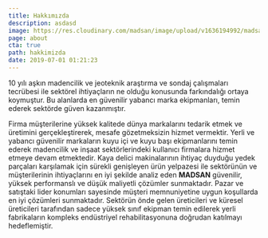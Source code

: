 ```yaml
---
title: Hakkımızda
description: asdasd
image: https://res.cloudinary.com/madsan/image/upload/v1636194992/madsan-stock/IMG_3200_nsgux0.jpg
page: about
cta: true
path: hakkimizda
date: 2019-07-01 01:21:23
---
```



10 yılı aşkın madencilik ve jeoteknik araştırma ve sondaj çalışmaları tecrübesi ile sektörel ihtiyaçların ne olduğu konusunda farkındalığı ortaya koymuştur. Bu alanlarda en güvenilir yabancı marka ekipmanları, temin ederek sektörde güven kazanmıştır. 

Firma müşterilerine yüksek kalitede dünya markalarını tedarik etmek ve üretimini gerçekleştirerek, mesafe gözetmeksizin hizmet vermektir. Yerli ve yabancı güvenilir markaların kuyu içi ve kuyu başı ekipmanlarını temin ederek madencilik ve inşaat sektörlerindeki kullanıcı firmalara hizmet etmeye devam etmektedir. Kaya delici makinalarının ihtiyaç duyduğu yedek parçaları karşılamak için sürekli genişleyen ürün yelpazesi ile sektörünün ve müşterilerinin ihtiyaçlarını en iyi şekilde analiz eden **MADSAN** güvenilir, yüksek performanslı ve düşük maliyetli çözümler sunmaktadır. Pazar ve satıştaki lider konumları sayesinde müşteri memnuniyetine uygun koşullarda en iyi çözümleri sunmaktadır. Sektörün önde gelen üreticileri ve küresel üreticileri tarafından sadece yüksek sınıf ekipman temin edilerek yerli fabrikaların kompleks endüstriyel rehabilitasyonuna doğrudan katılmayı hedeflemiştir.